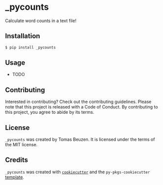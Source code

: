 # _pycounts

Calculate word counts in a text file!

## Installation

```bash
$ pip install _pycounts
```

## Usage

- TODO

## Contributing

Interested in contributing? Check out the contributing guidelines. Please note that this project is released with a Code of Conduct. By contributing to this project, you agree to abide by its terms.

## License

`_pycounts` was created by  Tomas Beuzen. It is licensed under the terms of the MIT license.

## Credits

`_pycounts` was created with [`cookiecutter`](https://cookiecutter.readthedocs.io/en/latest/) and the `py-pkgs-cookiecutter` [template](https://github.com/py-pkgs/py-pkgs-cookiecutter).
